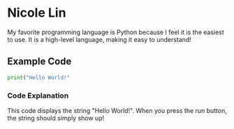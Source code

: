 # Nicole Lin

My favorite programming language is Python because I feel it is the easiest to use. It is a high-level language, making it easy to understand!

## Example Code

```python
print("Hello World!"
```

### Code Explanation

This code displays the string "Hello World!". When you press the run button, the string should simply show up! 






